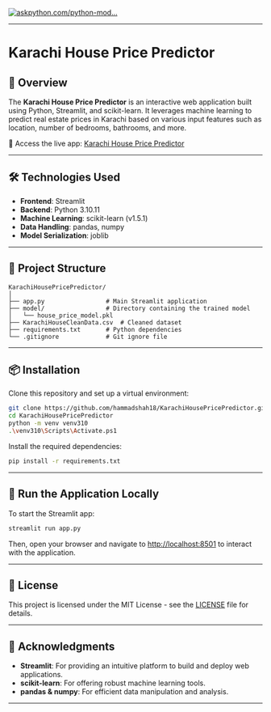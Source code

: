 [![askpython.com/python-mod...](https://images.openai.com/thumbnails/url/pUc3B3icu1mSUVJSUGylr5-al1xUWVCSmqJbkpRnoJdeXJJYkpmsl5yfq5-Zm5ieWmxfaAuUsXL0S7F0Tw7JLqmM8IwszqgoiwjN9SzMToqPSPUJzijLcM7ID8wJNsk3qMgJKAl1T8n0tSxKT0zxLkt29HYNN_ELDVQrBgBi-itI)](https://www.askpython.com/python-modules/machine-learning-model-streamlit-house-price-prediction-gui?utm_source=chatgpt.com)



---

# Karachi House Price Predictor


## 📌 Overview

The **Karachi House Price Predictor** is an interactive web application built using Python, Streamlit, and scikit-learn. It leverages machine learning to predict real estate prices in Karachi based on various input features such as location, number of bedrooms, bathrooms, and more.

🔗 Access the live app: [Karachi House Price Predictor](https://karachihousepricepredictor-5suw5z6fhsc5ibwtdxgj4q.streamlit.app/)

---

## 🛠️ Technologies Used

* **Frontend**: Streamlit
* **Backend**: Python 3.10.11
* **Machine Learning**: scikit-learn (v1.5.1)
* **Data Handling**: pandas, numpy
* **Model Serialization**: joblib

---

## 📁 Project Structure

```
KarachiHousePricePredictor/
│
├── app.py                 # Main Streamlit application
├── model/                 # Directory containing the trained model
│   └── house_price_model.pkl
├── KarachiHouseCleanData.csv  # Cleaned dataset
├── requirements.txt       # Python dependencies
└── .gitignore             # Git ignore file
```

---

## 📦 Installation

Clone this repository and set up a virtual environment:

```bash
git clone https://github.com/hammadshah18/KarachiHousePricePredictor.git
cd KarachiHousePricePredictor
python -m venv venv310
.\venv310\Scripts\Activate.ps1
```

Install the required dependencies:

```bash
pip install -r requirements.txt
```

---

## 🚀 Run the Application Locally

To start the Streamlit app:

```bash
streamlit run app.py
```

Then, open your browser and navigate to [http://localhost:8501](http://localhost:8501) to interact with the application.

---

## 📄 License

This project is licensed under the MIT License - see the [LICENSE](LICENSE) file for details.

---

## 📢 Acknowledgments

* **Streamlit**: For providing an intuitive platform to build and deploy web applications.
* **scikit-learn**: For offering robust machine learning tools.
* **pandas & numpy**: For efficient data manipulation and analysis.

---


